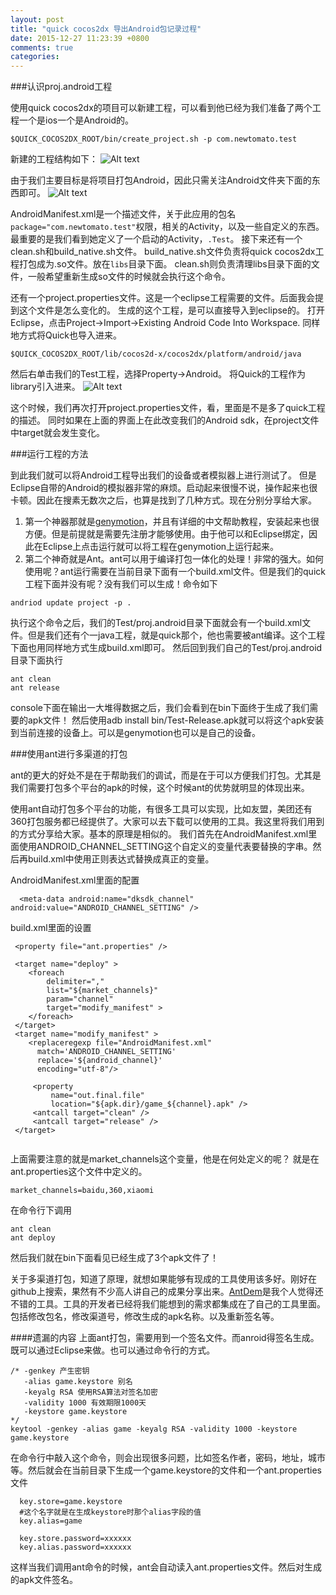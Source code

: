```yaml
---
layout: post
title: "quick cocos2dx 导出Android包记录过程"
date: 2015-12-27 11:23:39 +0800
comments: true
categories: 
---
```


###认识proj.android工程

使用quick cocos2dx的项目可以新建工程，可以看到他已经为我们准备了两个工程一个是ios一个是Android的。

```
$QUICK_COCOS2DX_ROOT/bin/create_project.sh -p com.newtomato.test
```

新建的工程结构如下：
![Alt text](./1450598436105.png)
<!--more-->
由于我们主要目标是将项目打包Android，因此只需关注Android文件夹下面的东西即可。
![Alt text](./1450598547259.png)

AndroidManifest.xml是一个描述文件，关于此应用的包名`package="com.newtomato.test"`权限，相关的Activity，以及一些自定义的东西。最重要的是我们看到她定义了一个启动的Activity，`.Test`。
接下来还有一个clean.sh和build_native.sh文件。
build_native.sh文件负责将quick cocos2dx工程打包成为.so文件。放在`libs`目录下面。
clean.sh则负责清理libs目录下面的文件，一般希望重新生成so文件的时候就会执行这个命令。

还有一个project.properties文件。这是一个eclipse工程需要的文件。后面我会提到这个文件是怎么变化的。
生成的这个工程，是可以直接导入到eclipse的。
打开Eclipse，点击Project->Import->Existing Android Code Into Workspace.
同样地方式将Quick也导入进来。

```
$QUICK_COCOS2DX_ROOT/lib/cocos2d-x/cocos2dx/platform/android/java
```
然后右单击我们的Test工程，选择Property->Android。
将Quick的工程作为library引入进来。
![Alt text](./1450599581363.png)

这个时候，我们再次打开project.properties文件，看，里面是不是多了quick工程的描述。
同时如果在上面的界面上在此改变我们的Android sdk，在project文件中target就会发生变化。

###运行工程的方法

到此我们就可以将Android工程导出我们的设备或者模拟器上进行测试了。
但是Eclipse自带的Android的模拟器非常的麻烦。启动起来很慢不说，操作起来也很卡顿。因此在搜素无数次之后，也算是找到了几种方式。现在分别分享给大家。
1. 第一个神器那就是[genymotion](http://www.genymotion.net/question/details/Info_2.shtml)，并且有详细的中文帮助教程，安装起来也很方便。但是前提就是需要先注册才能够使用。由于他可以和Eclipse绑定，因此在Eclipse上点击运行就可以将工程在genymotion上运行起来。
2. 第二个神奇就是Ant。ant可以用于编译打包一体化的处理！非常的强大。如何使用呢？ant运行需要在当前目录下面有一个build.xml文件。但是我们的quick 工程下面并没有呢？没有我们可以生成！命令如下

```
andriod update project -p .
```
执行这个命令之后，我们的Test/proj.android目录下面就会有一个build.xml文件。但是我们还有个一java工程，就是quick那个，他也需要被ant编译。这个工程下面也用同样地方式生成build.xml即可。
然后回到我们自己的Test/proj.android目录下面执行

```
ant clean
ant release
```
console下面在输出一大堆得数据之后，我们会看到在bin下面终于生成了我们需要的apk文件！
然后使用adb install bin/Test-Release.apk就可以将这个apk安装到当前连接的设备上。可以是genymotion也可以是自己的设备。

###使用ant进行多渠道的打包

ant的更大的好处不是在于帮助我们的调试，而是在于可以方便我们打包。尤其是我们需要打包多个平台的apk的时候，这个时候ant的优势就明显的体现出来。

使用ant自动打包多个平台的功能，有很多工具可以实现，比如友盟，美团还有360打包服务都已经提供了。大家可以去下载可以使用的工具。我这里将我们用到的方式分享给大家。基本的原理是相似的。
我们首先在AndroidManifest.xml里面使用ANDROID_CHANNEL_SETTING这个自定义的变量代表要替换的字串。然后再build.xml中使用正则表达式替换成真正的变量。

AndroidManifest.xml里面的配置

```
  <meta-data android:name="dksdk_channel" android:value="ANDROID_CHANNEL_SETTING" />
```

build.xml里面的设置

```
 <property file="ant.properties" />
 
 <target name="deploy" >
    <foreach
	    delimiter=","
        list="${market_channels}"
        param="channel"
        target="modify_manifest" >
    </foreach>
 </target>
 <target name="modify_manifest" >
    <replaceregexp file="AndroidManifest.xml"  
	  match='ANDROID_CHANNEL_SETTING'  
	  replace='${android_channel}'
	  encoding="utf-8"/>  
	  
     <property
         name="out.final.file"
         location="${apk.dir}/game_${channel}.apk" />
     <antcall target="clean" />
     <antcall target="release" />
 </target>
    
```

上面需要注意的就是market_channels这个变量，他是在何处定义的呢？
就是在 ant.properties这个文件中定义的。

```
market_channels=baidu,360,xiaomi
```

在命令行下调用

```
ant clean
ant deploy
```

然后我们就在bin下面看见已经生成了3个apk文件了！

关于多渠道打包，知道了原理，就想如果能够有现成的工具使用该多好。刚好在github上搜索，果然有不少高人讲自己的成果分享出来。[AntDem](https://github.com/sinkcup/AntDemo)是我个人觉得还不错的工具。工具的开发者已经将我们能想到的需求都集成在了自己的工具里面。包括修改包名，修改渠道号，修改生成的apk名称。以及重新签名等。

####遗漏的内容
上面ant打包，需要用到一个签名文件。而anroid得签名生成。既可以通过Eclipse来做。也可以通过命令行的方式。

```
/* -genkey 产生密钥
   -alias game.keystore 别名
   -keyalg RSA 使用RSA算法对签名加密
   -validity 1000 有效期限1000天
   -keystore game.keystore 
*/
keytool -genkey -alias game -keyalg RSA -validity 1000 -keystore game.keystore

```
在命令行中敲入这个命令，则会出现很多问题，比如签名作者，密码，地址，城市等。然后就会在当前目录下生成一个game.keystore的文件和一个ant.properties文件

```
  key.store=game.keystore
  #这个名字就是在生成keystore时那个alias字段的值
  key.alias=game
   
  key.store.password=xxxxxx
  key.alias.password=xxxxxx
```

这样当我们调用ant命令的时候，ant会自动读入ant.properties文件。然后对生成的apk文件签名。









